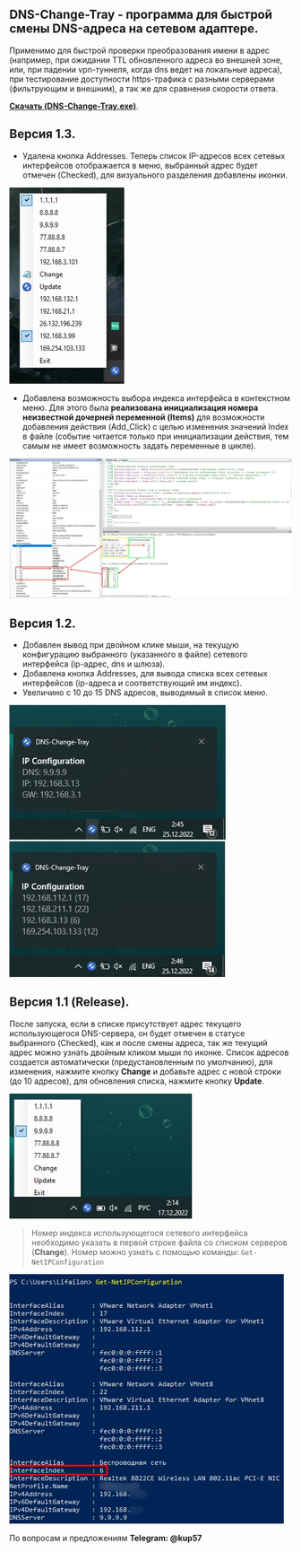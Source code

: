 ## DNS-Change-Tray - программа для быстрой смены DNS-адреса на сетевом адаптере.

Применимо для быстрой проверки преобразования имени в адрес (например, при ожидании TTL обновленного адреса во внешней зоне, или, при падении vpn-туннеля, когда dns ведет на локальные адреса), при тестирование доступности https-трафика с разными серверами (фильтрующим и внешним), а так же для сравнения скорости ответа.

**[Скачать (DNS-Change-Tray.exe)](https://github.com/Lifailon/DNS-Change-Tray/releases)**.

## Версия 1.3.
* Удалена кнопка Addresses. Теперь список IP-адресов всех сетевых интерфейсов отображается в меню, выбранный адрес будет отмечен (Checked), для визуального разделения добавлены иконки.

![Image alt](https://github.com/Lifailon/DNS-Change-Tray/blob/rsa/Screen/Tray-0.3.jpg)

* Добавлена возможность выбора индекса интерфейса в контекстном меню. Для этого была **реализована инициализация номера неизвестной дочерней переменной (Items)** для возможности добавления действия (Add_Click) с целью изменения значений Index в файле (событие читается только при инициализации действия, тем самым не имеет возможность задать переменные в цикле).

![Image alt](https://github.com/Lifailon/DNS-Change-Tray/blob/rsa/Screen/Interfaces.jpg)

## Версия 1.2.
* Добавлен вывод при двойном клике мыши, на текущую конфигурацию выбранного (указанного в файле) сетевого интерфейса (ip-адрес, dns и шлюза).
* Добавлена кнопка Addresses, для вывода списка всех сетевых интерфейсов (ip-адреса и соответствующий им индекс).
* Увеличино с 10 до 15 DNS адресов, выводимый в список меню.

![Image alt](https://github.com/Lifailon/DNS-Change-Tray/blob/rsa/Screen/IP-Configuration.jpg)
![Image alt](https://github.com/Lifailon/DNS-Change-Tray/blob/rsa/Screen/Addresses.jpg)

## Версия 1.1 (Release).
После запуска, если в списке присутствует адрес текущего использующегося DNS-сервера, он будет отмечен в статусе выбранного (Checked), как и после смены адреса, так же текущий адрес можно узнать двойным кликом мыши по иконке. Список адресов создается автоматически (предустановленным по умолчанию), для изменения, нажмите кнопку **Change** и добавьте адрес с новой строки (до 10 адресов), для обновления списка, нажмите кнопку **Update**.

![Image alt](https://github.com/Lifailon/DNS-Change-Tray/blob/rsa/Screen/Tray.jpg)

> Номер индекса использующегося сетевого интерфейса необходимо указать в первой строке файла со списком серверов (**Change**). Номер можно узнать с помощью команды: ` Get-NetIPConfiguration `

![Image alt](https://github.com/Lifailon/DNS-Change-Tray/blob/rsa/Screen/Get-NetIPConfiguration.jpg)

По вопросам и предложениям **Telegram: @kup57**

